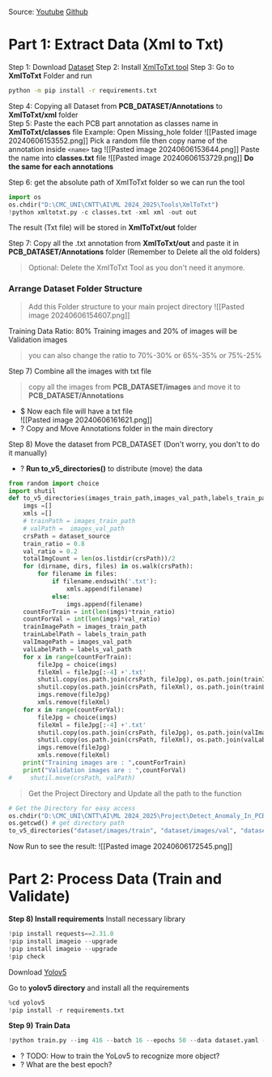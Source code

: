 Source:
	[Youtube](https://www.youtube.com/watch?v=LB9SklRNDUA)
	[Github](https://github.com/MBDNotes/YOLOv5_PCB_Defects_Detection/blob/main/PCB_defects_Detection.ipynb)


# Part 1: Extract Data (Xml to Txt)
Step 1: Download [Dataset]( https://www.kaggl.com/datasets/akhatova/pcb-defects)
Step 2: Install [XmlToTxt tool](https://github.com/isabek/XmLToTxt)
Step 3: Go to **XmlToTxt** Folder and run
```sh
python -m pip install -r requirements.txt
```
Step 4: Copying all Dataset from **PCB_DATASET/Annotations** to **XmlToTxt/xml** folder   
Step 5: Paste the each PCB part annotation as classes name in **XmlToTxt/classes** file
Example: Open Missing_hole folder
![[Pasted image 20240606153552.png]]
Pick a random file then copy name of the annotation inside `<name>` tag
![[Pasted image 20240606153644.png]]
Paste the name into **classes.txt** file
![[Pasted image 20240606153729.png]]
**Do the same for each annotations**

Step 6: get the absolute path of XmlToTxt folder so we can run the tool
```python
import os  
os.chdir("D:\CMC_UNI\CNTT\AI\ML 2024_2025\Tools\XmlToTxt")
!python xmltotxt.py -c classes.txt -xml xml -out out
```
The result (Txt file) will be stored in **XmlToTxt/out** folder

Step 7: Copy all the .txt annotation from **XmlToTxt/out** and paste it in 
**PCB_DATASET/Annotations**  folder (Remember to Delete all the old folders)
> Optional: Delete the XmlToTxt Tool as you don't need it anymore.

### Arrange Dataset Folder Structure 
> Add this Folder structure to your main project directory
![[Pasted image 20240606154607.png]]

Training Data Ratio: 80% Training images and 20% of images will be Validation images
> you can also change the ratio to 70%-30%  or 65%-35% or 75%-25%

Step 7) Combine all the images with txt file
> copy all the images from **PCB_DATASET/images** and move it to **PCB_DATASET/Annotations**
+ $ Now each file will have a txt file  
![[Pasted image 20240606161621.png]]
+ ? Copy and Move Annotations folder in the main directory

Step 8) Move the dataset from PCB_DATASET (Don't worry, you don't to do it manually)
+ ? **Run to_v5_directories()** to distribute (move) the data
```python
from random import choice
import shutil
def to_v5_directories(images_train_path,images_val_path,labels_train_path,labels_val_path, dataset_source):
    imgs =[]
    xmls =[]
    # trainPath = images_train_path
    # valPath =  images_val_path
    crsPath = dataset_source
    train_ratio = 0.8
    val_ratio = 0.2
    totalImgCount = len(os.listdir(crsPath))/2
    for (dirname, dirs, files) in os.walk(crsPath):
        for filename in files:
            if filename.endswith('.txt'):
                xmls.append(filename)
            else:
                imgs.append(filename)
    countForTrain = int(len(imgs)*train_ratio)
    countForVal = int(len(imgs)*val_ratio)
    trainImagePath = images_train_path
    trainLabelPath = labels_train_path
    valImagePath = images_val_path
    valLabelPath = labels_val_path
    for x in range(countForTrain):
        fileJpg = choice(imgs)
        fileXml = fileJpg[:-4] +'.txt'
        shutil.copy(os.path.join(crsPath, fileJpg), os.path.join(trainImagePath, fileJpg))
        shutil.copy(os.path.join(crsPath, fileXml), os.path.join(trainLabelPath, fileXml))
        imgs.remove(fileJpg)
        xmls.remove(fileXml)
    for x in range(countForVal):
        fileJpg = choice(imgs) 
        fileXml = fileJpg[:-4] +'.txt' 
        shutil.copy(os.path.join(crsPath, fileJpg), os.path.join(valImagePath, fileJpg))
        shutil.copy(os.path.join(crsPath, fileXml), os.path.join(valLabelPath, fileXml))
        imgs.remove(fileJpg)
        xmls.remove(fileXml)
    print("Training images are : ",countForTrain)
    print("Validation images are : ",countForVal)
#     shutil.move(crsPath, valPath)
```

> Get the Project Directory and Update all the path to the function
```python
# Get the Directory for easy access
os.chdir("D:\CMC_UNI\CNTT\AI\ML 2024_2025\Project\Detect_Anomaly_In_PCB")
os.getcwd() # get directory path
to_v5_directories("dataset/images/train", "dataset/images/val", "dataset/labels/train", "dataset/labels/val", "Annotations\Missing_hole") # Replace all the parameters with the right folder paths 
```
Now Run to see the result:
![[Pasted image 20240606172545.png]]

# Part 2: Process Data (Train and Validate)
**Step 8) Install requirements**
Install necessary library
```python
!pip install requests==2.31.0
!pip install imageio --upgrade
!pip install imageio --upgrade
!pip check
```
Download [Yolov5](https://github.com/ultralytics/yolov5)

Go to **yolov5 directory** and install all the requirements
```python
%cd yolov5
!pip install -r requirements.txt
```

**Step 9) Train Data**
```python
!python train.py --img 416 --batch 16 --epochs 50 --data dataset.yaml --weights yolov5s.pt --cache --name pcb_1st
```










+ ? TODO: How to train the YoLov5 to recognize more object?
+ ? What are the best epoch?